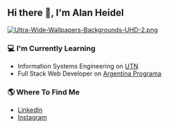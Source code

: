 ## Hi there 👋, I'm Alan Heidel
[![Ultra-Wide-Wallpapers-Backgrounds-UHD-2.png](https://i.postimg.cc/ZYW73NSw/Ultra-Wide-Wallpapers-Backgrounds-UHD-2.png)](https://postimg.cc/s1R4Cv1W)
### 💻 I'm Currently Learning
- Information Systems Engineering on [UTN](https://www.frcu.utn.edu.ar/)
- Full Stack Web Developer on [Argentina Programa](https://www.argentina.gob.ar/economia/conocimiento/argentina-programa)

### 🌎 Where To Find Me
- [LinkedIn](https://www.linkedin.com/in/alanheidel/)
- [Instagram](https://www.instagram.com/alanheidel/)
